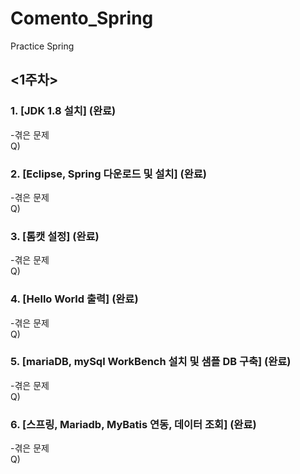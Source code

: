 # Comento_Spring
Practice Spring 
  
## <1주차>
### 1. [JDK 1.8 설치] (완료)  
  -겪은 문제  
  Q)  
    
### 2. [Eclipse, Spring 다운로드 및 설치] (완료)  
  -겪은 문제  
  Q)  
    
### 3. [톰캣 설정] (완료)  
  -겪은 문제  
  Q)  
    
### 4. [Hello World 출력] (완료)  
  -겪은 문제  
  Q)  
    
### 5. [mariaDB, mySql WorkBench 설치 및 샘플 DB 구축] (완료)  
  -겪은 문제  
  Q)  
    
### 6. [스프링, Mariadb, MyBatis 연동, 데이터 조회] (완료)  
  -겪은 문제  
  Q)  
  
